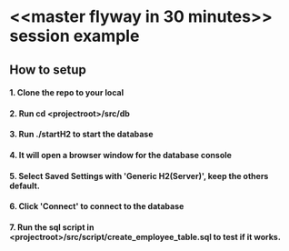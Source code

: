# &lt;&lt;master flyway in 30 minutes&gt;&gt; session example

## How to setup
#### 1. Clone the repo to your local
#### 2. Run cd &lt;projectroot&gt;/src/db
#### 3. Run ./startH2 to start the database
#### 4. It will open a browser window for the database console
#### 5. Select Saved Settings with 'Generic H2(Server)', keep the others default.
#### 6. Click 'Connect' to connect to the database
#### 7. Run the sql script in &lt;projectroot&gt;/src/script/create_employee_table.sql to test if it works.
###


